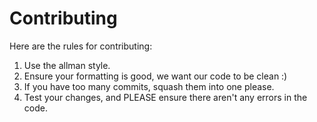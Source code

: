 Contributing
============
Here are the rules for contributing:

1. Use the allman style.
2. Ensure your formatting is good, we want our code to be clean :)
3. If you have too many commits, squash them into one please.
4. Test your changes, and PLEASE ensure there aren't any errors in the code.
